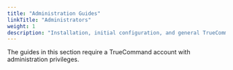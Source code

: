 ```yaml
---
title: "Administration Guides"
linkTitle: "Administrators"
weight: 1
description: "Installation, initial configuration, and general TrueCommand administration guides"
---
```


The guides in this section require a TrueCommand account with administration privileges.
